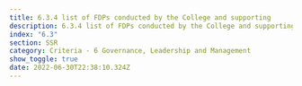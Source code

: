 ```yaml
---
title: 6.3.4 list of FDPs conducted by the College and supporting
description: 6.3.4 list of FDPs conducted by the College and supporting
index: "6.3"
section: SSR
category: Criteria - 6 Governance, Leadership and Management
show_toggle: true
date: 2022-06-30T22:38:10.324Z
---
```

